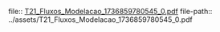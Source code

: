 file:: [T21_Fluxos_Modelacao_1736859780545_0.pdf](../assets/T21_Fluxos_Modelacao_1736859780545_0.pdf)
file-path:: ../assets/T21_Fluxos_Modelacao_1736859780545_0.pdf
